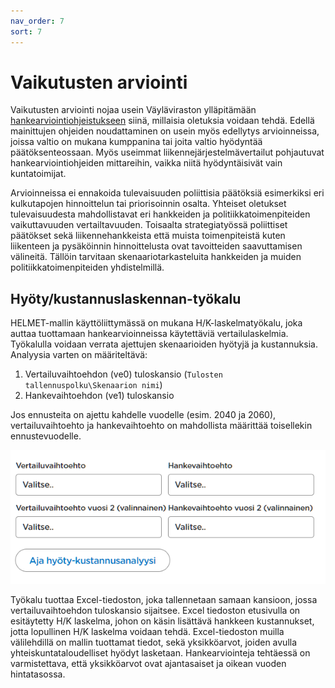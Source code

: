 ```yaml
---
nav_order: 7
sort: 7
---
```


# Vaikutusten arviointi

Vaikutusten arviointi nojaa usein Väyläviraston ylläpitämään [hankearviointiohjeistukseen](https://vayla.fi/suunnittelu/hankkeiden-suunnittelu/vaikutusten-arviointi/liikennevaylat) siinä, millaisia oletuksia voidaan tehdä. Edellä mainittujen ohjeiden noudattaminen on usein myös edellytys arvioinneissa, joissa valtio on mukana kumppanina tai joita valtio hyödyntää päätöksenteossaan. Myös useimmat liikennejärjestelmävertailut pohjautuvat hankearviointiohjeiden mittareihin, vaikka niitä hyödyntäisivät vain kuntatoimijat. 

Arvioinneissa ei ennakoida tulevaisuuden poliittisia päätöksiä esimerkiksi eri kulkutapojen hinnoittelun tai priorisoinnin osalta. Yhteiset oletukset tulevaisuudesta mahdollistavat eri hankkeiden ja politiikkatoimenpiteiden vaikuttavuuden vertailtavuuden. Toisaalta strategiatyössä poliittiset päätökset sekä liikennehankkeista että muista toimenpiteistä kuten liikenteen ja pysäköinnin hinnoittelusta ovat tavoitteiden saavuttamisen välineitä. Tällöin tarvitaan skenaariotarkasteluita hankkeiden ja muiden politiikkatoimenpiteiden yhdistelmillä.

## Hyöty/kustannuslaskennan-työkalu

HELMET-mallin käyttöliittymässä on mukana H/K-laskelmatyökalu, joka auttaa tuottamaan hankearvioinneissa käytettäviä vertailulaskelmia. Työkalulla voidaan verrata ajettujen skenaarioiden hyötyjä ja kustannuksia. Analyysia varten on määriteltävä:

1. Vertailuvaihtoehdon (ve0) tuloskansio (`Tulosten tallennuspolku\Skenaarion nimi`)
2. Hankevaihtoehdon (ve1) tuloskansio 

Jos ennusteita on ajettu kahdelle vuodelle (esim. 2040 ja 2060), vertailuvaihtoehto ja hankevaihtoehto on mahdollista määrittää toisellekin ennustevuodelle.

![image](images/H_K_analyysi.png)

Työkalu tuottaa Excel-tiedoston, joka tallennetaan samaan kansioon, jossa vertailuvaihtoehdon tuloskansio sijaitsee. Excel tiedoston etusivulla on esitäytetty H/K laskelma, johon on käsin lisättävä hankkeen kustannukset, jotta lopullinen H/K laskelma voidaan tehdä. Excel-tiedoston muilla välilehdillä on mallin tuottamat tiedot, sekä yksikköarvot, joiden avulla yhteiskuntataloudelliset hyödyt lasketaan. Hankearviointeja tehtäessä on varmistettava, että yksikköarvot ovat ajantasaiset ja oikean vuoden hintatasossa. 